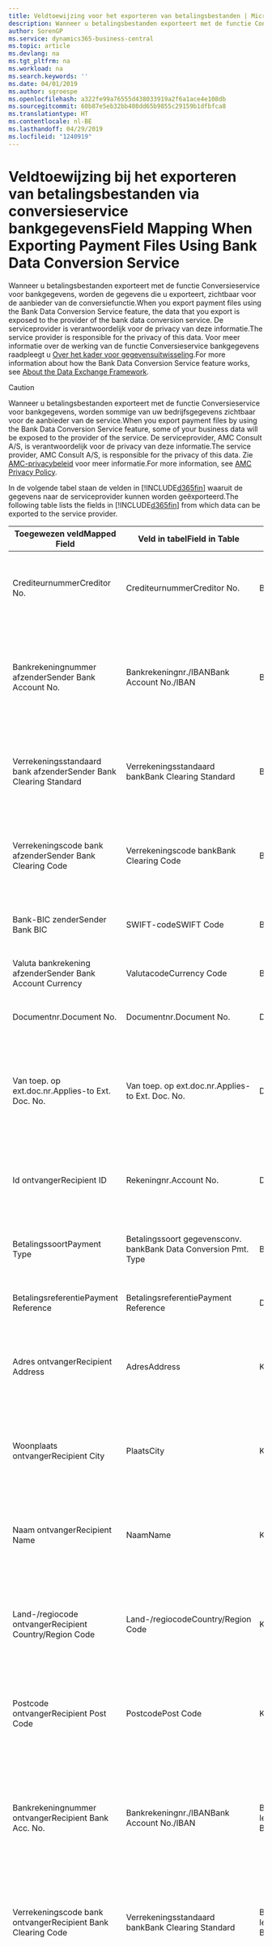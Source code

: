 ```yaml
---
title: Veldtoewijzing voor het exporteren van betalingsbestanden | Microsoft Docs
description: Wanneer u betalingsbestanden exporteert met de functie Conversieservice voor bankgegevens, worden de gegevens die u exporteert, zichtbaar voor de aanbieder van de conversiefunctie.
author: SorenGP
ms.service: dynamics365-business-central
ms.topic: article
ms.devlang: na
ms.tgt_pltfrm: na
ms.workload: na
ms.search.keywords: ''
ms.date: 04/01/2019
ms.author: sgroespe
ms.openlocfilehash: a322fe99a76555d438033919a2f6a1ace4e108db
ms.sourcegitcommit: 60b87e5eb32bb408dd65b9855c29159b1dfbfca8
ms.translationtype: HT
ms.contentlocale: nl-BE
ms.lasthandoff: 04/29/2019
ms.locfileid: "1240919"
---
```

# <a name="field-mapping-when-exporting-payment-files-using-bank-data-conversion-service"></a><span data-ttu-id="7226a-103">Veldtoewijzing bij het exporteren van betalingsbestanden via conversieservice bankgegevens</span><span class="sxs-lookup"><span data-stu-id="7226a-103">Field Mapping When Exporting Payment Files Using Bank Data Conversion Service</span></span>
<span data-ttu-id="7226a-104">Wanneer u betalingsbestanden exporteert met de functie Conversieservice voor bankgegevens, worden de gegevens die u exporteert, zichtbaar voor de aanbieder van de conversiefunctie.</span><span class="sxs-lookup"><span data-stu-id="7226a-104">When you export payment files using the Bank Data Conversion Service feature, the data that you export is exposed to the provider of the bank data conversion service.</span></span> <span data-ttu-id="7226a-105">De serviceprovider is verantwoordelijk voor de privacy van deze informatie.</span><span class="sxs-lookup"><span data-stu-id="7226a-105">The service provider is responsible for the privacy of this data.</span></span> <span data-ttu-id="7226a-106">Voor meer informatie over de werking van de functie Conversieservice bankgegevens raadpleegt u [Over het kader voor gegevensuitwisseling](across-about-the-data-exchange-framework.md).</span><span class="sxs-lookup"><span data-stu-id="7226a-106">For more information about how the Bank Data Conversion Service feature works, see [About the Data Exchange Framework](across-about-the-data-exchange-framework.md).</span></span>  

> [!CAUTION]  
>  <span data-ttu-id="7226a-107">Wanneer u betalingsbestanden exporteert met de functie Conversieservice voor bankgegevens, worden sommige van uw bedrijfsgegevens zichtbaar voor de aanbieder van de service.</span><span class="sxs-lookup"><span data-stu-id="7226a-107">When you export payment files by using the Bank Data Conversion Service feature, some of your business data will be exposed to the provider of the service.</span></span> <span data-ttu-id="7226a-108">De serviceprovider, AMC Consult A/S, is verantwoordelijk voor de privacy van deze informatie.</span><span class="sxs-lookup"><span data-stu-id="7226a-108">The service provider, AMC Consult A/S, is responsible for the privacy of this data.</span></span> <span data-ttu-id="7226a-109">Zie [AMC-privacybeleid](https://go.microsoft.com/fwlink/?LinkId=510158) voor meer informatie.</span><span class="sxs-lookup"><span data-stu-id="7226a-109">For more information, see [AMC Privacy Policy](https://go.microsoft.com/fwlink/?LinkId=510158).</span></span>  

<span data-ttu-id="7226a-110">In de volgende tabel staan de velden in [!INCLUDE[d365fin](includes/d365fin_md.md)] waaruit de gegevens naar de serviceprovider kunnen worden geëxporteerd.</span><span class="sxs-lookup"><span data-stu-id="7226a-110">The following table lists the fields in [!INCLUDE[d365fin](includes/d365fin_md.md)] from which data can be exported to the service provider.</span></span>  

|<span data-ttu-id="7226a-111">Toegewezen veld</span><span class="sxs-lookup"><span data-stu-id="7226a-111">Mapped Field</span></span>|<span data-ttu-id="7226a-112">Veld in tabel</span><span class="sxs-lookup"><span data-stu-id="7226a-112">Field in Table</span></span>|<span data-ttu-id="7226a-113">Tafel</span><span class="sxs-lookup"><span data-stu-id="7226a-113">Table</span></span>|<span data-ttu-id="7226a-114">Omschrijving</span><span class="sxs-lookup"><span data-stu-id="7226a-114">Description</span></span>|  
|------------------|--------------------|-----------|---------------------------------------|  
|<span data-ttu-id="7226a-115">Crediteurnummer</span><span class="sxs-lookup"><span data-stu-id="7226a-115">Creditor No.</span></span>|<span data-ttu-id="7226a-116">Crediteurnummer</span><span class="sxs-lookup"><span data-stu-id="7226a-116">Creditor No.</span></span>|<span data-ttu-id="7226a-117">Bankrekening</span><span class="sxs-lookup"><span data-stu-id="7226a-117">Bank Account</span></span>|<span data-ttu-id="7226a-118">De identificatie die door uw bank aan uw bedrijf is toegewezen om betalingen te innen</span><span class="sxs-lookup"><span data-stu-id="7226a-118">The identifier assigned to your company by your bank to collect payments</span></span>|  
|<span data-ttu-id="7226a-119">Bankrekeningnummer afzender</span><span class="sxs-lookup"><span data-stu-id="7226a-119">Sender Bank Account No.</span></span>|<span data-ttu-id="7226a-120">Bankrekeningnr./IBAN</span><span class="sxs-lookup"><span data-stu-id="7226a-120">Bank Account No./IBAN</span></span>|<span data-ttu-id="7226a-121">Bankrekening</span><span class="sxs-lookup"><span data-stu-id="7226a-121">Bank Account</span></span>|<span data-ttu-id="7226a-122">Het bankrekeningnummer van uw bedrijf (IBAN of ander) dat is opgegeven op de bankrekeningkaart</span><span class="sxs-lookup"><span data-stu-id="7226a-122">Your company's bank account number (IBAN or other) that is specified on the bank account card</span></span>|  
|<span data-ttu-id="7226a-123">Verrekeningsstandaard bank afzender</span><span class="sxs-lookup"><span data-stu-id="7226a-123">Sender Bank Clearing Standard</span></span>|<span data-ttu-id="7226a-124">Verrekeningsstandaard bank</span><span class="sxs-lookup"><span data-stu-id="7226a-124">Bank Clearing Standard</span></span>|<span data-ttu-id="7226a-125">Bankrekening</span><span class="sxs-lookup"><span data-stu-id="7226a-125">Bank Account</span></span>|<span data-ttu-id="7226a-126">Het nationale banknamenregister dat voor de bankrekening van de afzender wordt gebruikt</span><span class="sxs-lookup"><span data-stu-id="7226a-126">The national bank names register used for the sender bank account</span></span>|  
|<span data-ttu-id="7226a-127">Verrekeningscode bank afzender</span><span class="sxs-lookup"><span data-stu-id="7226a-127">Sender Bank Clearing Code</span></span>|<span data-ttu-id="7226a-128">Verrekeningscode bank</span><span class="sxs-lookup"><span data-stu-id="7226a-128">Bank Clearing Code</span></span>|<span data-ttu-id="7226a-129">Bankrekening</span><span class="sxs-lookup"><span data-stu-id="7226a-129">Bank Account</span></span>|<span data-ttu-id="7226a-130">De identificatie van de bankrekening van de afzender met betrekking tot het gebruikte banknamenregister</span><span class="sxs-lookup"><span data-stu-id="7226a-130">The identifier of the sender's bank in relation to the bank names register used</span></span>|  
|<span data-ttu-id="7226a-131">Bank-BIC zender</span><span class="sxs-lookup"><span data-stu-id="7226a-131">Sender Bank BIC</span></span>|<span data-ttu-id="7226a-132">SWIFT-code</span><span class="sxs-lookup"><span data-stu-id="7226a-132">SWIFT Code</span></span>|<span data-ttu-id="7226a-133">Bankrekening</span><span class="sxs-lookup"><span data-stu-id="7226a-133">Bank Account</span></span>|<span data-ttu-id="7226a-134">De SWIFT-identificatie van de bankrekening van de afzender</span><span class="sxs-lookup"><span data-stu-id="7226a-134">The SWIFT identifier of the sender bank account</span></span>|  
|<span data-ttu-id="7226a-135">Valuta bankrekening afzender</span><span class="sxs-lookup"><span data-stu-id="7226a-135">Sender Bank Account Currency</span></span>|<span data-ttu-id="7226a-136">Valutacode</span><span class="sxs-lookup"><span data-stu-id="7226a-136">Currency Code</span></span>|<span data-ttu-id="7226a-137">Bankrekening</span><span class="sxs-lookup"><span data-stu-id="7226a-137">Bank Account</span></span>|<span data-ttu-id="7226a-138">Valutacode van de bankrekening afzender</span><span class="sxs-lookup"><span data-stu-id="7226a-138">The sender bank account Currency Code</span></span>|  
|<span data-ttu-id="7226a-139">Documentnr.</span><span class="sxs-lookup"><span data-stu-id="7226a-139">Document No.</span></span>|<span data-ttu-id="7226a-140">Documentnr.</span><span class="sxs-lookup"><span data-stu-id="7226a-140">Document No.</span></span>|<span data-ttu-id="7226a-141">Dagboekregel</span><span class="sxs-lookup"><span data-stu-id="7226a-141">General Journal Line</span></span>|<span data-ttu-id="7226a-142">Het documentnummer van de betalingsregel</span><span class="sxs-lookup"><span data-stu-id="7226a-142">The document number of the payment line</span></span>|  
|<span data-ttu-id="7226a-143">Van toep. op ext.doc.nr.</span><span class="sxs-lookup"><span data-stu-id="7226a-143">Applies-to Ext. Doc. No.</span></span>|<span data-ttu-id="7226a-144">Van toep. op ext.doc.nr.</span><span class="sxs-lookup"><span data-stu-id="7226a-144">Applies-to Ext. Doc. No.</span></span>|<span data-ttu-id="7226a-145">Dagboekregel</span><span class="sxs-lookup"><span data-stu-id="7226a-145">General Journal Line</span></span>|<span data-ttu-id="7226a-146">Het externe documentnummer van de factuur of creditnota waarmee de betalingsregel wordt vereffend</span><span class="sxs-lookup"><span data-stu-id="7226a-146">The external document number of the invoice or credit memo that the payment line is applied to</span></span>|  
|<span data-ttu-id="7226a-147">Id ontvanger</span><span class="sxs-lookup"><span data-stu-id="7226a-147">Recipient ID</span></span>|<span data-ttu-id="7226a-148">Rekeningnr.</span><span class="sxs-lookup"><span data-stu-id="7226a-148">Account No.</span></span>|<span data-ttu-id="7226a-149">Dagboekregel</span><span class="sxs-lookup"><span data-stu-id="7226a-149">General Journal Line</span></span>|<span data-ttu-id="7226a-150">Het klant- of leveranciersnummer dat wordt opgegeven op de betalingsregel</span><span class="sxs-lookup"><span data-stu-id="7226a-150">The customer or vendor number that is specified on the payment line</span></span>|  
|<span data-ttu-id="7226a-151">Betalingssoort</span><span class="sxs-lookup"><span data-stu-id="7226a-151">Payment Type</span></span>|<span data-ttu-id="7226a-152">Betalingssoort gegevensconv. bank</span><span class="sxs-lookup"><span data-stu-id="7226a-152">Bank Data Conversion Pmt. Type</span></span>|<span data-ttu-id="7226a-153">Betalingswijze</span><span class="sxs-lookup"><span data-stu-id="7226a-153">Payment Method</span></span>|<span data-ttu-id="7226a-154">Het soort bankoverboeking, bijvoorbeeld binnenlands of internationaal</span><span class="sxs-lookup"><span data-stu-id="7226a-154">The type of bank transfer, such as domestic or international</span></span>|  
|<span data-ttu-id="7226a-155">Betalingsreferentie</span><span class="sxs-lookup"><span data-stu-id="7226a-155">Payment Reference</span></span>|<span data-ttu-id="7226a-156">Betalingsreferentie</span><span class="sxs-lookup"><span data-stu-id="7226a-156">Payment Reference</span></span>|<span data-ttu-id="7226a-157">Dagboekregel</span><span class="sxs-lookup"><span data-stu-id="7226a-157">General Journal Line</span></span>|<span data-ttu-id="7226a-158">De betalingsverwijzing van de betalingsregel</span><span class="sxs-lookup"><span data-stu-id="7226a-158">The payment reference of the payment line</span></span>|  
|<span data-ttu-id="7226a-159">Adres ontvanger</span><span class="sxs-lookup"><span data-stu-id="7226a-159">Recipient Address</span></span>|<span data-ttu-id="7226a-160">Adres</span><span class="sxs-lookup"><span data-stu-id="7226a-160">Address</span></span>|<span data-ttu-id="7226a-161">Klant/Leverancier</span><span class="sxs-lookup"><span data-stu-id="7226a-161">Customer/Vendor</span></span>|<span data-ttu-id="7226a-162">Het adres van de ontvanger die wordt opgegeven op de klanten- of leverancierskaart</span><span class="sxs-lookup"><span data-stu-id="7226a-162">The recipient address that is specified on the customer or vendor card</span></span>|  
|<span data-ttu-id="7226a-163">Woonplaats ontvanger</span><span class="sxs-lookup"><span data-stu-id="7226a-163">Recipient City</span></span>|<span data-ttu-id="7226a-164">Plaats</span><span class="sxs-lookup"><span data-stu-id="7226a-164">City</span></span>|<span data-ttu-id="7226a-165">Klant/Leverancier</span><span class="sxs-lookup"><span data-stu-id="7226a-165">Customer/Vendor</span></span>|<span data-ttu-id="7226a-166">De woonplaats van de ontvanger die wordt opgegeven op de klanten- of leverancierskaart</span><span class="sxs-lookup"><span data-stu-id="7226a-166">The recipient city that is specified on the customer or vendor card</span></span>|  
|<span data-ttu-id="7226a-167">Naam ontvanger</span><span class="sxs-lookup"><span data-stu-id="7226a-167">Recipient Name</span></span>|<span data-ttu-id="7226a-168">Naam</span><span class="sxs-lookup"><span data-stu-id="7226a-168">Name</span></span>|<span data-ttu-id="7226a-169">Klant/Leverancier</span><span class="sxs-lookup"><span data-stu-id="7226a-169">Customer/Vendor</span></span>|<span data-ttu-id="7226a-170">De naam van de ontvanger die wordt opgegeven op de klanten- of leverancierskaart</span><span class="sxs-lookup"><span data-stu-id="7226a-170">The recipient name that is specified on the customer or vendor card</span></span>|  
|<span data-ttu-id="7226a-171">Land-/regiocode ontvanger</span><span class="sxs-lookup"><span data-stu-id="7226a-171">Recipient Country/Region Code</span></span>|<span data-ttu-id="7226a-172">Land-/regiocode</span><span class="sxs-lookup"><span data-stu-id="7226a-172">Country/Region Code</span></span>|<span data-ttu-id="7226a-173">Klant/Leverancier</span><span class="sxs-lookup"><span data-stu-id="7226a-173">Customer/Vendor</span></span>|<span data-ttu-id="7226a-174">De land-/regiocode van de ontvanger die wordt opgegeven op de klanten- of leverancierskaart</span><span class="sxs-lookup"><span data-stu-id="7226a-174">The recipient country/region code that is specified on the customer or vendor card</span></span>|  
|<span data-ttu-id="7226a-175">Postcode ontvanger</span><span class="sxs-lookup"><span data-stu-id="7226a-175">Recipient Post Code</span></span>|<span data-ttu-id="7226a-176">Postcode</span><span class="sxs-lookup"><span data-stu-id="7226a-176">Post Code</span></span>|<span data-ttu-id="7226a-177">Klant/Leverancier</span><span class="sxs-lookup"><span data-stu-id="7226a-177">Customer/Vendor</span></span>|<span data-ttu-id="7226a-178">De postcode van de ontvanger die wordt opgegeven op de klanten- of leverancierskaart</span><span class="sxs-lookup"><span data-stu-id="7226a-178">The recipient post code that is specified on the customer or vendor card</span></span>|  
|<span data-ttu-id="7226a-179">Bankrekeningnummer ontvanger</span><span class="sxs-lookup"><span data-stu-id="7226a-179">Recipient Bank Acc. No.</span></span>|<span data-ttu-id="7226a-180">Bankrekeningnr./IBAN</span><span class="sxs-lookup"><span data-stu-id="7226a-180">Bank Account No./IBAN</span></span>|<span data-ttu-id="7226a-181">Bankrekening klant/Bankrekening leverancier</span><span class="sxs-lookup"><span data-stu-id="7226a-181">Customer Bank Account/Vendor Bank Account</span></span>|<span data-ttu-id="7226a-182">Het nummer van de bankrekening (IBAN of ander) van de ontvanger dat is opgegeven op de bankrekeningkaart van de klant of leverancier</span><span class="sxs-lookup"><span data-stu-id="7226a-182">The recipient bank account number (IBAN or other) that is specified on the customer or vendor bank account card</span></span>|  
|<span data-ttu-id="7226a-183">Verrekeningscode bank ontvanger</span><span class="sxs-lookup"><span data-stu-id="7226a-183">Recipient Bank Clearing Code</span></span>|<span data-ttu-id="7226a-184">Verrekeningsstandaard bank</span><span class="sxs-lookup"><span data-stu-id="7226a-184">Bank Clearing Standard</span></span>|<span data-ttu-id="7226a-185">Bankrekening klant/Bankrekening leverancier</span><span class="sxs-lookup"><span data-stu-id="7226a-185">Customer Bank Account/Vendor Bank Account</span></span>|<span data-ttu-id="7226a-186">Het nationale banknamenregister dat voor de bankrekening van de ontvanger wordt gebruikt</span><span class="sxs-lookup"><span data-stu-id="7226a-186">The national bank names register used for the recipient bank account</span></span>|  
|<span data-ttu-id="7226a-187">Verrekeningsstand. bank ontvanger</span><span class="sxs-lookup"><span data-stu-id="7226a-187">Recipient Bank Clearing Std.</span></span>|<span data-ttu-id="7226a-188">Verrekeningscode bank</span><span class="sxs-lookup"><span data-stu-id="7226a-188">Bank Clearing Code</span></span>|<span data-ttu-id="7226a-189">Bankrekening klant/Bankrekening leverancier</span><span class="sxs-lookup"><span data-stu-id="7226a-189">Customer Bank Account/Vendor Bank Account</span></span>|<span data-ttu-id="7226a-190">De identificatie van de bankrekening van de ontvanger met betrekking tot het banknamenregister dat wordt gebruikt</span><span class="sxs-lookup"><span data-stu-id="7226a-190">The identifier of the recipient bank account in relation to the bank names register that is used</span></span>|  
|<span data-ttu-id="7226a-191">E-mailadres ontvanger</span><span class="sxs-lookup"><span data-stu-id="7226a-191">Recipient Email Address</span></span>|<span data-ttu-id="7226a-192">E-mail</span><span class="sxs-lookup"><span data-stu-id="7226a-192">E-Mail</span></span>|<span data-ttu-id="7226a-193">Klant/Leverancier</span><span class="sxs-lookup"><span data-stu-id="7226a-193">Customer/Vendor</span></span>|<span data-ttu-id="7226a-194">Het e-mailadres van de ontvanger</span><span class="sxs-lookup"><span data-stu-id="7226a-194">The email address of the recipient</span></span>|  
|<span data-ttu-id="7226a-195">Bericht aan ontvanger 1</span><span class="sxs-lookup"><span data-stu-id="7226a-195">Message To Recipient 1</span></span>|<span data-ttu-id="7226a-196">Bericht aan ontvanger</span><span class="sxs-lookup"><span data-stu-id="7226a-196">Message to Recipient</span></span>|<span data-ttu-id="7226a-197">Dagboekregel</span><span class="sxs-lookup"><span data-stu-id="7226a-197">General Journal Line</span></span>|<span data-ttu-id="7226a-198">Het bericht aan de ontvanger die is opgegeven op de betalingsregel</span><span class="sxs-lookup"><span data-stu-id="7226a-198">The message to recipient that is specified on the payment line</span></span>|  
|<span data-ttu-id="7226a-199">Bedrag</span><span class="sxs-lookup"><span data-stu-id="7226a-199">Amount</span></span>|<span data-ttu-id="7226a-200">Bedrag</span><span class="sxs-lookup"><span data-stu-id="7226a-200">Amount</span></span>|<span data-ttu-id="7226a-201">Dagboekregel</span><span class="sxs-lookup"><span data-stu-id="7226a-201">General Journal Line</span></span>|<span data-ttu-id="7226a-202">Het bedrag op de betalingsregel</span><span class="sxs-lookup"><span data-stu-id="7226a-202">The amount on the payment line</span></span>|  
|<span data-ttu-id="7226a-203">Valutacode</span><span class="sxs-lookup"><span data-stu-id="7226a-203">Currency Code</span></span>|<span data-ttu-id="7226a-204">Valutacode</span><span class="sxs-lookup"><span data-stu-id="7226a-204">Currency Code</span></span>|<span data-ttu-id="7226a-205">Dagboekregel</span><span class="sxs-lookup"><span data-stu-id="7226a-205">General Journal Line</span></span>|<span data-ttu-id="7226a-206">De valutacode op de betalingsregel</span><span class="sxs-lookup"><span data-stu-id="7226a-206">The currency code on the payment line</span></span>|  
|<span data-ttu-id="7226a-207">Overdrachtsdatum</span><span class="sxs-lookup"><span data-stu-id="7226a-207">Transfer Date</span></span>|<span data-ttu-id="7226a-208">Boekingsdatum</span><span class="sxs-lookup"><span data-stu-id="7226a-208">Posting Date</span></span>|<span data-ttu-id="7226a-209">Dagboekregel</span><span class="sxs-lookup"><span data-stu-id="7226a-209">General Journal Line</span></span>|<span data-ttu-id="7226a-210">De boekingsdatum van de betalingsregel</span><span class="sxs-lookup"><span data-stu-id="7226a-210">The posting date of the payment line</span></span>|  
|<span data-ttu-id="7226a-211">Factuurbedrag</span><span class="sxs-lookup"><span data-stu-id="7226a-211">Invoice Amount</span></span>|<span data-ttu-id="7226a-212">Oorspronkelijk bedrag</span><span class="sxs-lookup"><span data-stu-id="7226a-212">Original Amount</span></span>|<span data-ttu-id="7226a-213">Klantenpost/Leverancierspost</span><span class="sxs-lookup"><span data-stu-id="7226a-213">Customer/Vendor Ledger Entry</span></span>|<span data-ttu-id="7226a-214">Het bedrag op de post waarmee de betaling wordt vereffend</span><span class="sxs-lookup"><span data-stu-id="7226a-214">The amount on the entry that the payment is applied to</span></span>|  
|<span data-ttu-id="7226a-215">Factuurdatum</span><span class="sxs-lookup"><span data-stu-id="7226a-215">Invoice Date</span></span>|<span data-ttu-id="7226a-216">Documentdatum</span><span class="sxs-lookup"><span data-stu-id="7226a-216">Document Date</span></span>|<span data-ttu-id="7226a-217">Klantenpost/Leverancierspost</span><span class="sxs-lookup"><span data-stu-id="7226a-217">Customer/Vendor Ledger Entry</span></span>|<span data-ttu-id="7226a-218">De factuurdatum op de post waarmee de betaling wordt vereffend</span><span class="sxs-lookup"><span data-stu-id="7226a-218">The invoice date on the entry that the payment is applied to</span></span>|  
|<span data-ttu-id="7226a-219">Adres bank ontvanger</span><span class="sxs-lookup"><span data-stu-id="7226a-219">Recipient Bank Address</span></span>|<span data-ttu-id="7226a-220">Adres</span><span class="sxs-lookup"><span data-stu-id="7226a-220">Address</span></span>|<span data-ttu-id="7226a-221">Bankrekening klant/Bankrekening leverancier</span><span class="sxs-lookup"><span data-stu-id="7226a-221">Customer Bank Account/Vendor Bank Account</span></span>|<span data-ttu-id="7226a-222">Het adres van de bankrekening van de ontvanger dat is opgegeven op de bankrekeningkaart van de klant of leverancier</span><span class="sxs-lookup"><span data-stu-id="7226a-222">The recipient bank account address that is specified on the customer or vendor bank account card</span></span>|  
|<span data-ttu-id="7226a-223">Het adres van de bankrekening van de ontvanger dat is opgegeven op de bankrekeningkaart van de klant of leverancier</span><span class="sxs-lookup"><span data-stu-id="7226a-223">The recipient bank account address that is specified on the customer or vendor bank account card</span></span>|<span data-ttu-id="7226a-224">Plaats</span><span class="sxs-lookup"><span data-stu-id="7226a-224">City</span></span>|<span data-ttu-id="7226a-225">Bankrekening klant/Bankrekening leverancier</span><span class="sxs-lookup"><span data-stu-id="7226a-225">Customer Bank Account/Vendor Bank Account</span></span>|<span data-ttu-id="7226a-226">De plaats van de bankrekening van de ontvanger die is opgegeven op de bankrekeningkaart van de klant of leverancier</span><span class="sxs-lookup"><span data-stu-id="7226a-226">The recipient bank account city that is specified on the customer or vendor bank account card</span></span>|  
|<span data-ttu-id="7226a-227">Banknaam ontvanger</span><span class="sxs-lookup"><span data-stu-id="7226a-227">Recipient Bank Name</span></span>|<span data-ttu-id="7226a-228">Naam</span><span class="sxs-lookup"><span data-stu-id="7226a-228">Name</span></span>|<span data-ttu-id="7226a-229">Bankrekening klant/Bankrekening leverancier</span><span class="sxs-lookup"><span data-stu-id="7226a-229">Customer Bank Account/Vendor Bank Account</span></span>|<span data-ttu-id="7226a-230">De naam van de bankrekening van de ontvanger die is opgegeven op de bankrekeningkaart van de klant of leverancier</span><span class="sxs-lookup"><span data-stu-id="7226a-230">The recipient bank account name that is specified on the customer or vendor bank account card</span></span>|  
|<span data-ttu-id="7226a-231">Land/regio bank ontvanger</span><span class="sxs-lookup"><span data-stu-id="7226a-231">Recipient Bank Country/Region</span></span>|<span data-ttu-id="7226a-232">Land-/regiocode</span><span class="sxs-lookup"><span data-stu-id="7226a-232">Country/Region Code</span></span>|<span data-ttu-id="7226a-233">Bankrekening klant/Bankrekening leverancier</span><span class="sxs-lookup"><span data-stu-id="7226a-233">Customer Bank Account/Vendor Bank Account</span></span>|<span data-ttu-id="7226a-234">Het land/de regio van bankrekening van de ontvanger dat/die is opgegeven op de bankrekeningkaart van de klant of leverancier</span><span class="sxs-lookup"><span data-stu-id="7226a-234">The recipient bank account country/region that is specified on the customer or vendor bank account card</span></span>|  
|<span data-ttu-id="7226a-235">Postcode bank ontvanger</span><span class="sxs-lookup"><span data-stu-id="7226a-235">Recipient Bank Post Code</span></span>|<span data-ttu-id="7226a-236">Postcode</span><span class="sxs-lookup"><span data-stu-id="7226a-236">Post Code</span></span>|<span data-ttu-id="7226a-237">Bankrekening klant/Bankrekening leverancier</span><span class="sxs-lookup"><span data-stu-id="7226a-237">Customer Bank Account/Vendor Bank Account</span></span>|<span data-ttu-id="7226a-238">De postcode van de bankrekening van de ontvanger die is opgegeven op de bankrekeningkaart van de klant of leverancier</span><span class="sxs-lookup"><span data-stu-id="7226a-238">The recipient bank account post code that is specified on the customer or vendor bank account card</span></span>|  
|<span data-ttu-id="7226a-239">Adres bank afzender</span><span class="sxs-lookup"><span data-stu-id="7226a-239">Sender Bank Address</span></span>|<span data-ttu-id="7226a-240">Adres</span><span class="sxs-lookup"><span data-stu-id="7226a-240">Address</span></span>|<span data-ttu-id="7226a-241">Bankrekening</span><span class="sxs-lookup"><span data-stu-id="7226a-241">Bank Account</span></span>|<span data-ttu-id="7226a-242">Het adres van de bankrekening van de afzender dat is opgegeven op de bankrekeningkaart</span><span class="sxs-lookup"><span data-stu-id="7226a-242">The sender bank account address that is specified on the bank account card</span></span>|  
|<span data-ttu-id="7226a-243">Plaats bank afzender</span><span class="sxs-lookup"><span data-stu-id="7226a-243">Sender Bank City</span></span>|<span data-ttu-id="7226a-244">Plaats</span><span class="sxs-lookup"><span data-stu-id="7226a-244">City</span></span>|<span data-ttu-id="7226a-245">Bankrekening</span><span class="sxs-lookup"><span data-stu-id="7226a-245">Bank Account</span></span>|<span data-ttu-id="7226a-246">De plaats van de bankrekening van de afzender die is opgegeven op de bankrekeningkaart</span><span class="sxs-lookup"><span data-stu-id="7226a-246">The sender bank account city that is specified on the bank account card</span></span>|  
|<span data-ttu-id="7226a-247">Banknaam afzender</span><span class="sxs-lookup"><span data-stu-id="7226a-247">Sender Bank Name</span></span>|<span data-ttu-id="7226a-248">Naam</span><span class="sxs-lookup"><span data-stu-id="7226a-248">Name</span></span>|<span data-ttu-id="7226a-249">Bankrekening</span><span class="sxs-lookup"><span data-stu-id="7226a-249">Bank Account</span></span>|<span data-ttu-id="7226a-250">De naam van de bankrekening van de afzender die is opgegeven op de bankrekeningkaart</span><span class="sxs-lookup"><span data-stu-id="7226a-250">The sender bank account name that is specified on the bank account card</span></span>|  
|<span data-ttu-id="7226a-251">Land/regiocode bank afzender</span><span class="sxs-lookup"><span data-stu-id="7226a-251">Sender Bank Country/Region</span></span>|<span data-ttu-id="7226a-252">Land-/regiocode</span><span class="sxs-lookup"><span data-stu-id="7226a-252">Country/Region Code</span></span>|<span data-ttu-id="7226a-253">Bankrekening</span><span class="sxs-lookup"><span data-stu-id="7226a-253">Bank Account</span></span>|<span data-ttu-id="7226a-254">Het land/de regio van de bankrekening van de afzender dat/die is opgegeven op de bankrekeningkaart</span><span class="sxs-lookup"><span data-stu-id="7226a-254">The sender bank account country/region that is specified on the bank account card</span></span>|  
|<span data-ttu-id="7226a-255">Postcode bank afzender</span><span class="sxs-lookup"><span data-stu-id="7226a-255">Sender Bank Post Code</span></span>|<span data-ttu-id="7226a-256">Postcode</span><span class="sxs-lookup"><span data-stu-id="7226a-256">Post Code</span></span>|<span data-ttu-id="7226a-257">Bankrekening</span><span class="sxs-lookup"><span data-stu-id="7226a-257">Bank Account</span></span>|<span data-ttu-id="7226a-258">De postcode van de bankrekening van de afzender die is opgegeven op de bankrekeningkaart</span><span class="sxs-lookup"><span data-stu-id="7226a-258">The sender bank account post code that is specified on the bank account card</span></span>|  
|<span data-ttu-id="7226a-259">Algemeen dagboeksjabloon</span><span class="sxs-lookup"><span data-stu-id="7226a-259">General Journal Template</span></span>|<span data-ttu-id="7226a-260">Dagboeksjabloon</span><span class="sxs-lookup"><span data-stu-id="7226a-260">Journal Template Name</span></span>|<span data-ttu-id="7226a-261">Dagboekregel</span><span class="sxs-lookup"><span data-stu-id="7226a-261">General Journal Line</span></span>|<span data-ttu-id="7226a-262">De dagboeksjabloon die wordt gebruikt voor de betalingsregel</span><span class="sxs-lookup"><span data-stu-id="7226a-262">The general journal template that is used for the payment line</span></span>|  
|<span data-ttu-id="7226a-263">Batchnaam financieel dagboek</span><span class="sxs-lookup"><span data-stu-id="7226a-263">General Journal Batch Name</span></span>|<span data-ttu-id="7226a-264">Dagboekbatch</span><span class="sxs-lookup"><span data-stu-id="7226a-264">Journal Batch Name</span></span>|<span data-ttu-id="7226a-265">Dagboekregel</span><span class="sxs-lookup"><span data-stu-id="7226a-265">General Journal Line</span></span>|<span data-ttu-id="7226a-266">De dagboekbatchnaam die wordt gebruikt voor de betalingsregel</span><span class="sxs-lookup"><span data-stu-id="7226a-266">The general journal batch name that is used for the payment line</span></span>|  
|<span data-ttu-id="7226a-267">Banknaam afzender - Gegevensconv.</span><span class="sxs-lookup"><span data-stu-id="7226a-267">Sender Bank Name - Data Conv.</span></span>|<span data-ttu-id="7226a-268">Banknaam - Gegevensconversie</span><span class="sxs-lookup"><span data-stu-id="7226a-268">Bank Name – Data Conv.</span></span>|<span data-ttu-id="7226a-269">Bankrekening</span><span class="sxs-lookup"><span data-stu-id="7226a-269">Bank Account</span></span>|<span data-ttu-id="7226a-270">De naam van de bankrekening van de afzender die wordt aangevraagd door de conversieservice voor bankgegevens en wordt opgegeven op de bankrekeningkaart</span><span class="sxs-lookup"><span data-stu-id="7226a-270">The sender bank account name that is requested by the bank data conversion service and specified on the bank account card</span></span>|  

## <a name="see-also"></a><span data-ttu-id="7226a-271">Zie ook</span><span class="sxs-lookup"><span data-stu-id="7226a-271">See Also</span></span>  
[<span data-ttu-id="7226a-272">Gegevensuitwisseling instellen</span><span class="sxs-lookup"><span data-stu-id="7226a-272">Setting Up Data Exchange</span></span>](across-set-up-data-exchange.md)  
<span data-ttu-id="7226a-273">[Gegevens elektronisch uitwisselen](across-data-exchange.md)
[Conversieservice voor bankgegevens instellen](bank-how-setup-bank-data-conversion-service.md) </span><span class="sxs-lookup"><span data-stu-id="7226a-273">[Exchanging Data Electronically](across-data-exchange.md)
[Set Up the Bank Data Conversion Service](bank-how-setup-bank-data-conversion-service.md) </span></span>  
[<span data-ttu-id="7226a-274">Betalingen verrichten met de conversieservice van bankgegevens of SEPA-overmaking</span><span class="sxs-lookup"><span data-stu-id="7226a-274">Make Payments with Bank Data Conversion Service or SEPA Credit Transfer</span></span>](finance-make-payments-with-bank-data-conversion-service-or-sepa-credit-transfer.md)   
